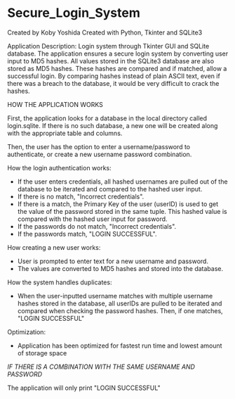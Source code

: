 # Secure_Login_System
Created by Koby Yoshida
Created with Python, Tkinter and SQLite3


Application Description:
Login system through Tkinter GUI and SQLite database. The application ensures a secure login system by converting user input to MD5 hashes. All values stored in the SQLite3 database are also stored as MD5 hashes. These hashes are compared and if matched, allow a successful login. By comparing hashes instead of plain ASCII text, even if there was a breach to the database, it would be very difficult to crack the hashes.


HOW THE APPLICATION WORKS

First, the application looks for a database in the local directory called login.sqlite. If there is no such database, a new one will be created along with the appropriate table and columns.

Then, the user has the option to enter a username/password to authenticate, or create a new username password combination.


How the login authentication works:
- If the user enters credentials, all hashed usernames are pulled out of the database to be iterated and compared to the hashed user input.
- If there is no match, "Incorrect credentials".
- If there is a match, the Primary Key of the user (userID) is used to get the value of the password stored in the same tuple. This hashed value is compared with the hashed user input for password.
- If the passwords do not match, "Incorrect credentials".
- If the passwords match, "LOGIN SUCCESSFUL".


How creating a new user works:
- User is prompted to enter text for a new username and password.
- The values are converted to MD5 hashes and stored into the database.


How the system handles duplicates:
- When the user-inputted username matches with multiple username hashes stored in the database, all userIDs are pulled to be iterated and compared when checking the password hashes. Then, if one matches, "LOGIN SUCCESSFUL"

Optimization:
- Application has been optimized for fastest run time and lowest amount of storage space

*IF THERE IS A COMBINATION WITH THE SAME USERNAME AND PASSWORD*

The application will only print "LOGIN SUCCESSFUL"
